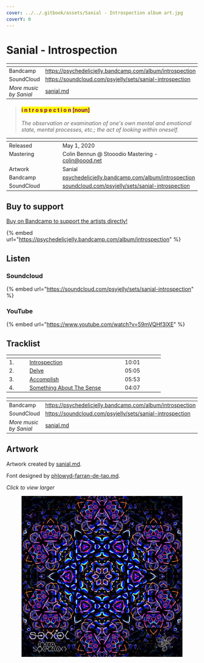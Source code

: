 ```yaml
---
cover: ../../.gitbook/assets/Sanial - Introspection album art.jpg
coverY: 0
---
```


# Sanial - Introspection

<table data-view="cards"><thead><tr><th></th><th data-hidden data-card-target data-type="content-ref"></th></tr></thead><tbody><tr><td>Bandcamp</td><td><a href="https://psychedelicjelly.bandcamp.com/album/introspection">https://psychedelicjelly.bandcamp.com/album/introspection</a></td></tr><tr><td>SoundCloud</td><td><a href="https://soundcloud.com/psyjelly/sets/sanial-introspection">https://soundcloud.com/psyjelly/sets/sanial-introspection</a></td></tr><tr><td><em>More music by Sanial</em></td><td><a href="../../artists/musicians/sanial.md">sanial.md</a></td></tr></tbody></table>

> #### <mark style="color:purple;">**i n t r o s p e c t i o n**</mark> <mark style="color:purple;"></mark>  <mark style="color:purple;"></mark><mark style="color:purple;">\[noun]</mark>
>
> _The observation or examination of one's own mental and emotional state, mental processes, etc.; the act of looking within oneself._

<table data-header-hidden><thead><tr><th width="128" valign="top"></th><th></th></tr></thead><tbody><tr><td valign="top">Released</td><td>May 1, 2020</td></tr><tr><td valign="top">Mastering</td><td>Colin Bennun @ Stooodio Mastering - <a href="mailto:colin@oood.net">colin@oood.net</a> </td></tr><tr><td valign="top">Artwork</td><td>Sanial</td></tr><tr><td valign="top">Bandcamp</td><td><a href="https://psychedelicjelly.bandcamp.com/album/introspection">psychedelicjelly.bandcamp.com/album/introspection</a> </td></tr><tr><td valign="top">SoundCloud</td><td><a href="https://soundcloud.com/psyjelly/sets/sanial-introspection">soundcloud.com/psyjelly/sets/sanial-introspection</a> </td></tr></tbody></table>

## Buy to support

[Buy on Bandcamp to support the artists directly!](https://psychedelicjelly.bandcamp.com/album/introspection)&#x20;

{% embed url="https://psychedelicjelly.bandcamp.com/album/introspection" %}

## Listen

### Soundcloud

{% embed url="https://soundcloud.com/psyjelly/sets/sanial-introspection" %}

### YouTube

{% embed url="https://www.youtube.com/watch?v=59mVQHf3lXE" %}

## Tracklist

<table data-header-hidden><thead><tr><th width="40"></th><th width="237.3333740234375"></th><th width="87.44439697265625"></th></tr></thead><tbody><tr><td>1.</td><td><a href="https://psychedelicjelly.bandcamp.com/track/introspection">Introspection</a> </td><td>10:01</td></tr><tr><td>2.</td><td><a href="https://psychedelicjelly.bandcamp.com/track/delve">Delve</a> </td><td>05:05</td></tr><tr><td>3.</td><td><a href="https://psychedelicjelly.bandcamp.com/track/accomplish">Accomplish</a> </td><td>05:53</td></tr><tr><td>4.</td><td><a href="https://psychedelicjelly.bandcamp.com/track/something-about-the-sense">Something About The Sense</a> </td><td>04:07</td></tr></tbody></table>

<table data-view="cards"><thead><tr><th></th><th data-hidden data-card-target data-type="content-ref"></th></tr></thead><tbody><tr><td>Bandcamp</td><td><a href="https://psychedelicjelly.bandcamp.com/album/introspection">https://psychedelicjelly.bandcamp.com/album/introspection</a></td></tr><tr><td>SoundCloud</td><td><a href="https://soundcloud.com/psyjelly/sets/sanial-introspection">https://soundcloud.com/psyjelly/sets/sanial-introspection</a></td></tr><tr><td><em>More music by Sanial</em></td><td><a href="../../artists/musicians/sanial.md">sanial.md</a></td></tr></tbody></table>

## Artwork

Artwork created by [sanial.md](../../artists/musicians/sanial.md "mention").

Font designed by [phlowyd-farran-de-tao.md](../../artists/graphic/phlowyd-farran-de-tao.md "mention").

_Click to view larger_

<figure><img src="../../.gitbook/assets/Sanial - Introspection album art.jpg" alt=""><figcaption></figcaption></figure>
